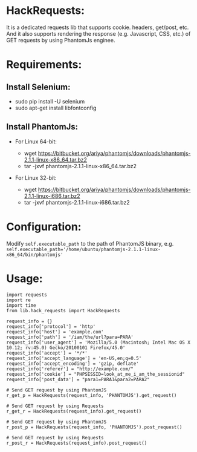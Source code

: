 # HackRequests:
It is a dedicated requests lib that supports cookie. headers, get/post, etc. And it also supports rendering the response (e.g. Javascript, CSS, etc.) of GET requests by using PhantomJs enginee.

# Requirements:
## Install Selenium:
* sudo pip install -U selenium
* sudo apt-get install libfontconfig
 
## Install PhantomJs:
* For Linux 64-bit:
  * wget https://bitbucket.org/ariya/phantomjs/downloads/phantomjs-2.1.1-linux-x86_64.tar.bz2
  * tar -jxvf phantomjs-2.1.1-linux-x86_64.tar.bz2

* For Linux 32-bit:
  * wget https://bitbucket.org/ariya/phantomjs/downloads/phantomjs-2.1.1-linux-i686.tar.bz2
  * tar -jxvf phantomjs-2.1.1-linux-i686.tar.bz2

# Configuration:
Modify `self.executable_path` to the path of PhantomJS binary, e.g. `self.executable_path='/home/ubuntu/phantomjs-2.1.1-linux-x86_64/bin/phantomjs'`

# Usage:
```
import requests
import re
import time
from lib.hack_requests import HackRequests

request_info = {}
request_info['protocol'] = 'http'
request_info['host'] = 'example.com'
request_info['path'] = '/iam/the/url?para=PARA'
request_info['user_agent'] = 'Mozilla/5.0 (Macintosh; Intel Mac OS X 10.12; rv:45.0) Gecko/20100101 Firefox/45.0'
request_info['accept'] = '*/*'
request_info['accept_language'] = 'en-US,en;q=0.5'
request_info['accept_encoding'] = 'gzip, deflate'
request_info['referer'] = "http://example.com/"
request_info['cookie'] = "PHPSESSID=look_at_me_i_am_the_sessionid"
request_info['post_data'] = "para1=PARA1&para2=PARA2"

# Send GET request by using PhantomJS
r_get_p = HackRequests(request_info, 'PHANTOMJS').get_request() 

# Send GET request by using Requests
r_get_r = HackRequests(request_info).get_request()

# Send GET request by using PhantomJS
r_post_p = HackRequests(request_info, 'PHANTOMJS').post_request()

# Send GET request by using Requests
r_post_r = HackRequests(request_info).post_request()
```
